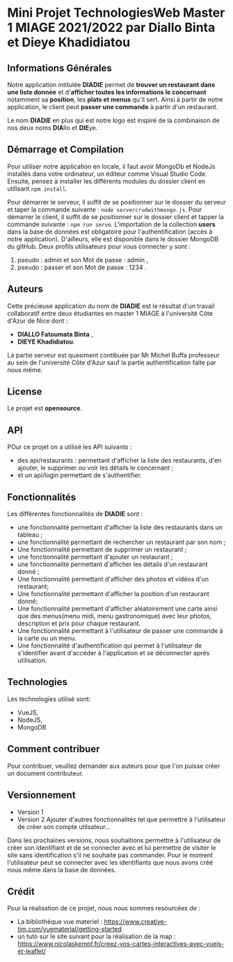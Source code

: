 # Mini Projet TechnologiesWeb Master 1 MIAGE 2021/2022 par Diallo Binta et Dieye Khadidiatou

## Informations Générales
Notre application intitulée **DIADIE** permet de **trouver un restaurant dans une liste donnée** et d'**afficher toutes les informations le concernant** notamment sa **position**, les **plats et menus** qu'il sert.
Ainsi à partir de notre application, le client peut **passer une commande** à partir d'un restaurant. 

Le nom **DIADIE** en plus qui est notre logo est inspiré de la combinaison de nos deux noms **DIA**llo et **DIE**ye.

## Démarrage et Compilation
Pour utiliser notre application en locale, il faut avoir MongoDb et NodeJs installés dans votre ordinateur, un éditeur comme Visual Studio Code.
Ensuite, pensez à installer les différents modules du dossier client en utilisant `npm install`.

Pour démarrer le serveur, il suffit de se positionner sur le dossier du serveur et taper la commande suivante : `node servercrudwithmongo.js`.
Pour démarrer le client, il suffit de se positionner sur le dossier client et tapper la commande suivante : `npm run serve`.
L'importation de la collection **users** dans la base de données est obligatoire pour l'authentification (accès à notre application). D'ailleurs, elle est disponible dans le dossier MongoDB du gitHub. Deux profils utilisateurs pour vous connecter y sont :
1. pseudo : admin et son Mot de passe : admin ,
2. pseudo : passer et son Mot de passe : 1234 .

## Auteurs
Cette précieuse application du nom de **DIADIE** est le résultat d'un travail collaboratif entre deux étudiantes en master 1 MIAGE à l'université Côte d'Azur de Nice dont :
- **DIALLO Fatoumata Binta** ,
- **DIEYE Khadidiatou**.

La partie serveur est quasiment contibuée par Mr Michel Buffa professeur au sein de l'université Côte d'Azur sauf la partie authentification faite par nous même.

## License
Le projet est **opensource**.

## API
POur ce projet on a utilisé les API suivants :
- des api/restaurants : permettant d'afficher la liste des restaurants, d'en ajouter, le supprimer ou voir les détails le concernant ;
- et un api/login permettant de s'authentifier.

## Fonctionnalités
Les différentes fonctionnalités de **DIADIE** sont :
- une fonctionnalité permettant d'afficher la liste des restaurants dans un tableau ;
- une fonctionnalité permettant de rechercher un restaurant par son nom ;
- Une fonctionnalité permettant de supprimer un restaurant ;
- une fonctionnalité permettant d'ajouter un restaurant ;
- une fonctionnalité permettant d'afficher les détails d'un restaurant donné ;
- Une fonctionnalité permettant d'afficher des photos et vidéos d'un restaurant;
- Une fonctionnalité permettant d'afficher la position d'un restaurant donné;
- Une fonctionnalité permettant d'afficher aléatoirement une carte ainsi que des menus(menu midi, menu gastronomique) avec leur photos, description et prix pour chaque restaurant. 
- Une fonctionnalité permettant à l'utilisateur de passer une commande à la carte ou un menu.
- Une fonctionnalité d'authentification qui permet à l'utilisateur de s'identifier avant d'accéder à l'application et se déconnecter après utilisation. 

## Technologies
Les technologies utilisé sont:
- VueJS,
- NodeJS,
- MongoDB

## Comment contribuer
Pour contribuer, veuillez demander aux auteurs pour que l'on puisse créer un document contributeur.

## Versionnement
- Version 1
- Version 2 Ajouter d'autres fonctionnalités tel que permettre à l'utilisateur de créer son compte utilsateur...

Dans les prochaines versions, nous souhaitions permettre à l'utilisateur de créer son identifiant et de se connecter avec et lui permettre de visiter le site sans identification s'il ne souhaite pas commander.
Pour le moment l'utilisateur peut se connecter avec les identifiants que nous avons créé nous même dans la base de données.

## Crédit

Pour la réalisation de ce projet, nous nous sommes resourcées de :
- La bibliothèque vue materiel : https://www.creative-tim.com/vuematerial/getting-started  
- un tuto sur le site suivant pour la réalisation de la map : https://www.nicolaskempf.fr/creez-vos-cartes-interactives-avec-vuejs-et-leaflet/

